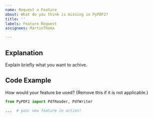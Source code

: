 ```yaml
---
name: Request a Feature
about: What do you think is missing in PyPDF2?
title: ''
labels: Feature Request
assignees: MartinThoma

---
```


## Explanation

Explain briefly what you want to achive.

## Code Example

How would your feature be used? (Remove this if it is not applicable.)

```python
from PyPDF2 import PdfReader, PdfWriter

...  # your new feature in action!
```
